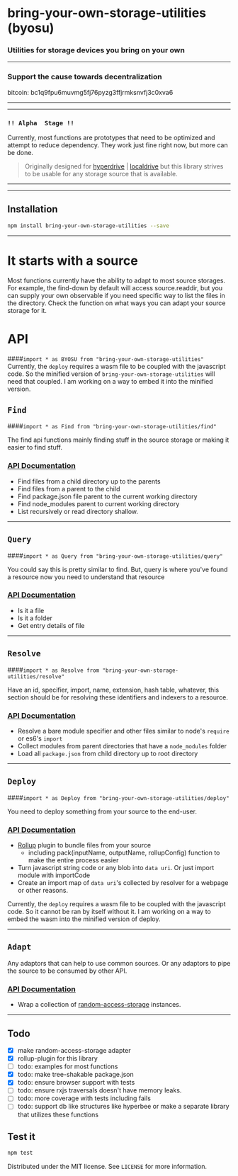 # bring-your-own-storage-utilities (byosu)
### Utilities for storage devices you bring on your own

---

### Support the cause towards decentralization

bitcoin: bc1q9fpu6muvmg5fj76pyzg3ffjrmksnvfj3c0xva6

---
---

### `!! Alpha  Stage !!`

Currently, most functions are prototypes that need to be optimized and
attempt to reduce dependency. They work just fine right now, but more can be done.

> Originally designed for [hyperdrive](https://docs.holepunch.to/building-blocks/hyperdrive) |
> [localdrive](https://docs.holepunch.to/helpers/localdrive) but this library strives to be usable for any
> storage source that is available. 

---
---


## Installation

```sh
npm install bring-your-own-storage-utilities --save
```

---

# It starts with a source

Most functions currently have the ability to adapt to most source storages. For example,
the find-down by default will access source.readdir, but you can supply your own observable 
if you need specific way to list the files in the directory. Check the function on what ways 
you can adapt your source storage for it.

# API
####`import * as BYOSU from "bring-your-own-storage-utilities"`
Currently, the `deploy` requires a wasm file to be coupled with the javascript code. So the minified version of 
`bring-your-own-storage-utilities` will need that coupled. I am working on a way to embed it into the minified version.

## `Find`
####`import * as Find from "bring-your-own-storage-utilities/find"`


The find api functions mainly finding stuff in the source storage or making it easier to find stuff.

### [API Documentation](https://github.com/zacharygriffee/bring-your-own-storage-utilities/blob/master/docs/find-api.md)

- Find files from a child directory up to the parents
- Find files from a parent to the child
- Find package.json file parent to the current working directory
- Find node_modules parent to current working directory
- List recursively or read directory shallow.

---
## `Query`
####`import * as Query from "bring-your-own-storage-utilities/query"`

You could say this is pretty similar to find.
But, query is where you've found a resource now you need to understand that resource

### [API Documentation](https://github.com/zacharygriffee/bring-your-own-storage-utilities/blob/master/docs/query-api.md)


- Is it a file
- Is it a folder
- Get entry details of file

---

## `Resolve`
####`import * as Resolve from "bring-your-own-storage-utilities/resolve"`

Have an id, specifier, import, name, extension, hash table, whatever, this section should be for resolving these 
identifiers and indexers to a resource.

### [API Documentation](https://github.com/zacharygriffee/bring-your-own-storage-utilities/blob/master/docs/resolve-api.md)

- Resolve a bare module specifier and other files similar to node's `require` or es6's `import` 
- Collect modules from parent directories that have a `node_modules` folder
- Load all `package.json` from child directory up to root directory

---

## `Deploy`
####`import * as Deploy from "bring-your-own-storage-utilities/deploy"`

You need to deploy something from your source to the end-user.

### [API Documentation](https://github.com/zacharygriffee/bring-your-own-storage-utilities/blob/master/docs/deploy-api.md)

- [Rollup](https://rollupjs.org/) plugin to bundle files from your source
  - including pack(inputName, outputName, rollupConfig) function to make the entire process easier
- Turn javascript string code or any blob into `data uri`. Or just import module with importCode
- Create an import map of `data uri`'s collected by resolver for a webpage or other reasons.

Currently, the `deploy` requires a wasm file to be coupled with the javascript code. So it cannot be ran by itself without it. 
I am working on a way to embed the wasm into the minified version of deploy.

---

## `Adapt`

Any adaptors that can help to use common sources. Or any adaptors to pipe the source to be consumed by other API.

### [API Documentation](https://github.com/zacharygriffee/bring-your-own-storage-utilities/blob/master/docs/adapt-api.md)

- Wrap a collection of [random-access-storage](https://github.com/random-access-storage) instances. 

---

## Todo

- [x] make random-access-storage adapter
- [x] rollup-plugin for this library
- [ ] todo: examples for most functions
- [x] todo: make tree-shakable package.json
- [x] todo: ensure browser support with tests
- [ ] todo: ensure rxjs traversals doesn't have memory leaks.
- [ ] todo: more coverage with tests including fails
- [ ] todo: support db like structures like hyperbee
 or make a separate library that utilizes
 these functions

## Test it

```sh
npm test
```


Distributed under the MIT license. See ``LICENSE`` for more information.

